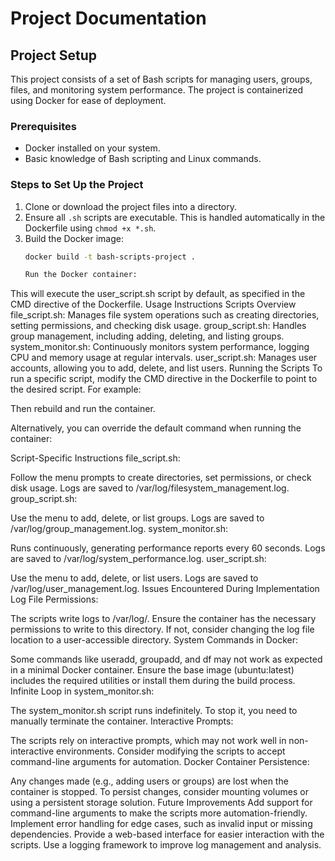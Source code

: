 # Project Documentation

## Project Setup

This project consists of a set of Bash scripts for managing users, groups, files, and monitoring system performance. The project is containerized using Docker for ease of deployment.

### Prerequisites
- Docker installed on your system.
- Basic knowledge of Bash scripting and Linux commands.

### Steps to Set Up the Project
1. Clone or download the project files into a directory.
2. Ensure all `.sh` scripts are executable. This is handled automatically in the Dockerfile using `chmod +x *.sh`.
3. Build the Docker image:
   ```sh
   docker build -t bash-scripts-project .

   Run the Docker container:
This will execute the user_script.sh script by default, as specified in the CMD directive of the Dockerfile.
Usage Instructions
Scripts Overview
file_script.sh: Manages file system operations such as creating directories, setting permissions, and checking disk usage.
group_script.sh: Handles group management, including adding, deleting, and listing groups.
system_monitor.sh: Continuously monitors system performance, logging CPU and memory usage at regular intervals.
user_script.sh: Manages user accounts, allowing you to add, delete, and list users.
Running the Scripts
To run a specific script, modify the CMD directive in the Dockerfile to point to the desired script. For example:

Then rebuild and run the container.

Alternatively, you can override the default command when running the container:

Script-Specific Instructions
file_script.sh:

Follow the menu prompts to create directories, set permissions, or check disk usage.
Logs are saved to /var/log/filesystem_management.log.
group_script.sh:

Use the menu to add, delete, or list groups.
Logs are saved to /var/log/group_management.log.
system_monitor.sh:

Runs continuously, generating performance reports every 60 seconds.
Logs are saved to /var/log/system_performance.log.
user_script.sh:

Use the menu to add, delete, or list users.
Logs are saved to /var/log/user_management.log.
Issues Encountered During Implementation
Log File Permissions:

The scripts write logs to /var/log/. Ensure the container has the necessary permissions to write to this directory. If not, consider changing the log file location to a user-accessible directory.
System Commands in Docker:

Some commands like useradd, groupadd, and df may not work as expected in a minimal Docker container. Ensure the base image (ubuntu:latest) includes the required utilities or install them during the build process.
Infinite Loop in system_monitor.sh:

The system_monitor.sh script runs indefinitely. To stop it, you need to manually terminate the container.
Interactive Prompts:

The scripts rely on interactive prompts, which may not work well in non-interactive environments. Consider modifying the scripts to accept command-line arguments for automation.
Docker Container Persistence:

Any changes made (e.g., adding users or groups) are lost when the container is stopped. To persist changes, consider mounting volumes or using a persistent storage solution.
Future Improvements
Add support for command-line arguments to make the scripts more automation-friendly.
Implement error handling for edge cases, such as invalid input or missing dependencies.
Provide a web-based interface for easier interaction with the scripts.
Use a logging framework to improve log management and analysis.